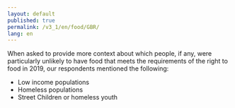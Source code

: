 ```yaml
---
layout: default
published: true
permalink: /v3_1/en/food/GBR/
lang: en
---
```

When asked to provide more context about which people, if any, were particularly unlikely to have food that meets the requirements of the right to food in 2019, our respondents mentioned the following:
- Low income populations 
- Homeless populations 
- Street Children or homeless youth 
